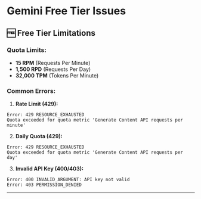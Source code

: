 # Gemini Free Tier Issues

## 🆓 Free Tier Limitations

### Quota Limits:
- **15 RPM** (Requests Per Minute)
- **1,500 RPD** (Requests Per Day)
- **32,000 TPM** (Tokens Per Minute)

### Common Errors:

1. **Rate Limit (429):**
```
Error: 429 RESOURCE_EXHAUSTED
Quota exceeded for quota metric 'Generate Content API requests per minute'
```

2. **Daily Quota (429):**
```
Error: 429 RESOURCE_EXHAUSTED
Quota exceeded for quota metric 'Generate Content API requests per day'
```

3. **Invalid API Key (400/403):**
```
Error: 400 INVALID_ARGUMENT: API key not valid
Error: 403 PERMISSION_DENIED
```

---

